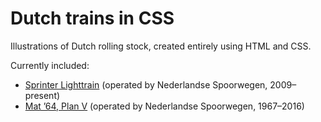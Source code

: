 # Dutch trains in CSS
Illustrations of Dutch rolling stock, created entirely using HTML and CSS.

Currently included:
* [Sprinter Lighttrain](https://en.wikipedia.org/wiki/NS_Sprinter_Lighttrain) (operated by Nederlandse Spoorwegen, 2009–present)
* [Mat ’64, Plan V](https://en.wikipedia.org/wiki/NS_Mat_%2764) (operated by Nederlandse Spoorwegen, 1967–2016)
